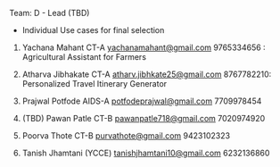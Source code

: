 Team: D - Lead (TBD)
- Individual Use cases for final selection

1. Yachana Mahant CT-A 	yachanamahant@gmail.com	9765334656 : Agricultural Assistant for Farmers
   
2. Atharva Jibhakate CT-A  atharv.jibhkate25@gmail.com 8767782210: Personalized Travel Itinerary Generator
   
3. Prajwal Potfode	AIDS-A	potfodeprajwal@gmail.com	7709978454

4. (TBD) Pawan Patle CT-B		pawanpatle718@gmail.com	7020974920
   
5. Poorva Thote	CT-B		purvathote@gmail.com 9423102323
   
6. Tanish Jhamtani (YCCE) tanishjhamtani10@gmail.com 6232136860
   

